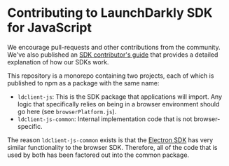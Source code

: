 # Contributing to LaunchDarkly SDK for JavaScript

We encourage pull-requests and other contributions from the community. We've also published an [SDK contributor's guide](http://docs.launchdarkly.com/docs/sdk-contributors-guide) that provides a detailed explanation of how our SDKs work.

This repository is a monorepo containing two projects, each of which is published to npm as a package with the same name:

- `ldclient-js`: This is the SDK package that applications will import. Any logic that specifically relies on being in a browser environment should go here (see `browserPlatform.js`).
- `ldclient-js-common`: Internal implementation code that is not browser-specific.

The reason `ldclient-js-common` exists is that the [Electron SDK](https://github.com/launchdarkly/electron-client) has very similar functionality to the browser SDK. Therefore, all of the code that is used by both has been factored out into the common package.
